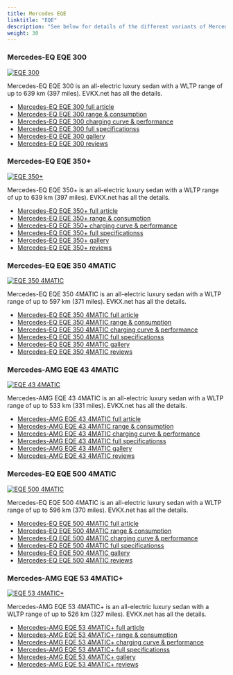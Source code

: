 ```yaml
---
title: Mercedes EQE
linktitle: "EQE"
description: "See below for details of the different variants of Mercedes EQE"
weight: 30
---
```

### Mercedes-EQ EQE 300

<a href="eqe_300/"><img src="https://media.evkx.net/multimedia/models/mercedes/eqe/eqe_300/main_1_st.jpg" class="img-fluid" alt="EQE 300" ></a>

Mercedes-EQ EQE 300 is an all-electric luxury sedan with a WLTP range of up to 639 km (397 miles). EVKX.net has all the details. 

- [Mercedes-EQ EQE 300 full article](eqe_300/)
- [Mercedes-EQ EQE 300 range & consumption](eqe_300/rangeandconsumption)
- [Mercedes-EQ EQE 300 charging curve & performance](eqe_300/chargingcurve)
- [Mercedes-EQ EQE 300 full specificationss](eqe_300/specifications)
- [Mercedes-EQ EQE 300 gallery](eqe_300/gallery)
- [Mercedes-EQ EQE 300 reviews](eqe_300/reviews)

### Mercedes-EQ EQE 350+

<a href="eqe_350plus/"><img src="https://media.evkx.net/multimedia/models/mercedes/eqe/eqe_350plus/main_1_st.jpg" class="img-fluid" alt="EQE 350+" ></a>

Mercedes-EQ EQE 350+ is an all-electric luxury sedan with a WLTP range of up to 639 km (397 miles). EVKX.net has all the details. 

- [Mercedes-EQ EQE 350+ full article](eqe_350plus/)
- [Mercedes-EQ EQE 350+ range & consumption](eqe_350plus/rangeandconsumption)
- [Mercedes-EQ EQE 350+ charging curve & performance](eqe_350plus/chargingcurve)
- [Mercedes-EQ EQE 350+ full specificationss](eqe_350plus/specifications)
- [Mercedes-EQ EQE 350+ gallery](eqe_350plus/gallery)
- [Mercedes-EQ EQE 350+ reviews](eqe_350plus/reviews)

### Mercedes-EQ EQE 350 4MATIC

<a href="eqe_350_4matic/"><img src="https://media.evkx.net/multimedia/models/mercedes/eqe/eqe_350_4matic/main_1_st.jpg" class="img-fluid" alt="EQE 350 4MATIC" ></a>

Mercedes-EQ EQE 350 4MATIC is an all-electric luxury sedan with a WLTP range of up to 597 km (371 miles). EVKX.net has all the details. 

- [Mercedes-EQ EQE 350 4MATIC full article](eqe_350_4matic/)
- [Mercedes-EQ EQE 350 4MATIC range & consumption](eqe_350_4matic/rangeandconsumption)
- [Mercedes-EQ EQE 350 4MATIC charging curve & performance](eqe_350_4matic/chargingcurve)
- [Mercedes-EQ EQE 350 4MATIC full specificationss](eqe_350_4matic/specifications)
- [Mercedes-EQ EQE 350 4MATIC gallery](eqe_350_4matic/gallery)
- [Mercedes-EQ EQE 350 4MATIC reviews](eqe_350_4matic/reviews)

### Mercedes-AMG EQE 43 4MATIC

<a href="eqe_43_4matic/"><img src="https://media.evkx.net/multimedia/models/mercedes/eqe/eqe_43_4matic/main_1_st.jpg" class="img-fluid" alt="EQE 43 4MATIC" ></a>

Mercedes-AMG EQE 43 4MATIC is an all-electric luxury sedan with a WLTP range of up to 533 km (331 miles). EVKX.net has all the details. 

- [Mercedes-AMG EQE 43 4MATIC full article](eqe_43_4matic/)
- [Mercedes-AMG EQE 43 4MATIC range & consumption](eqe_43_4matic/rangeandconsumption)
- [Mercedes-AMG EQE 43 4MATIC charging curve & performance](eqe_43_4matic/chargingcurve)
- [Mercedes-AMG EQE 43 4MATIC full specificationss](eqe_43_4matic/specifications)
- [Mercedes-AMG EQE 43 4MATIC gallery](eqe_43_4matic/gallery)
- [Mercedes-AMG EQE 43 4MATIC reviews](eqe_43_4matic/reviews)

### Mercedes-EQ EQE 500 4MATIC

<a href="eqe_500_4matic/"><img src="https://media.evkx.net/multimedia/models/mercedes/eqe/eqe_500_4matic/main_1_st.jpg" class="img-fluid" alt="EQE 500 4MATIC" ></a>

Mercedes-EQ EQE 500 4MATIC is an all-electric luxury sedan with a WLTP range of up to 596 km (370 miles). EVKX.net has all the details. 

- [Mercedes-EQ EQE 500 4MATIC full article](eqe_500_4matic/)
- [Mercedes-EQ EQE 500 4MATIC range & consumption](eqe_500_4matic/rangeandconsumption)
- [Mercedes-EQ EQE 500 4MATIC charging curve & performance](eqe_500_4matic/chargingcurve)
- [Mercedes-EQ EQE 500 4MATIC full specificationss](eqe_500_4matic/specifications)
- [Mercedes-EQ EQE 500 4MATIC gallery](eqe_500_4matic/gallery)
- [Mercedes-EQ EQE 500 4MATIC reviews](eqe_500_4matic/reviews)

### Mercedes-AMG EQE 53 4MATIC+

<a href="eqe_53_4maticplus/"><img src="https://media.evkx.net/multimedia/models/mercedes/eqe/eqe_53_4maticplus/main_1_st.jpg" class="img-fluid" alt="EQE 53 4MATIC+" ></a>

Mercedes-AMG EQE 53 4MATIC+ is an all-electric luxury sedan with a WLTP range of up to 526 km (327 miles). EVKX.net has all the details. 

- [Mercedes-AMG EQE 53 4MATIC+ full article](eqe_53_4maticplus/)
- [Mercedes-AMG EQE 53 4MATIC+ range & consumption](eqe_53_4maticplus/rangeandconsumption)
- [Mercedes-AMG EQE 53 4MATIC+ charging curve & performance](eqe_53_4maticplus/chargingcurve)
- [Mercedes-AMG EQE 53 4MATIC+ full specificationss](eqe_53_4maticplus/specifications)
- [Mercedes-AMG EQE 53 4MATIC+ gallery](eqe_53_4maticplus/gallery)
- [Mercedes-AMG EQE 53 4MATIC+ reviews](eqe_53_4maticplus/reviews)

